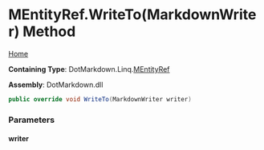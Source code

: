 <a name="_top"></a>

# MEntityRef\.WriteTo\(MarkdownWriter\) Method

[Home](../../../../README.md#_top)

**Containing Type**: DotMarkdown\.Linq\.[MEntityRef](../README.md#_top)

**Assembly**: DotMarkdown\.dll

```csharp
public override void WriteTo(MarkdownWriter writer)
```

### Parameters

#### writer

